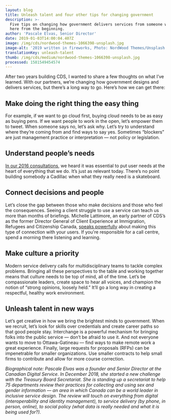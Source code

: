 ```yaml
---
layout: blog
title: Unleash talent and four other tips for changing government
description: >-
  Five tips on changing how government delivers services from someone who’s been
  here from the beginning.
author: 'Pascale Elvas, Senior Director'
date: 2019-01-03T14:00:04.407Z
image: /img/cds/nordwood-themes-1066398-unsplash.jpg
image-alt: '2019 written in fireworks, Photo: NordWood Themes/Unsplash'
translationKey: unleash-talent
thumb: /img/cds/medium/nordwood-themes-1066398-unsplash.jpg
processed: 1581549454574
---
```

After two years building CDS, I wanted to share a few thoughts on what I’ve learned. With our partners, we’re changing how government designs and delivers services, but there’s a long way to go. Here’s how we can get there:

## Make doing the right thing the easy thing

For example, if we want to go cloud first, buying cloud needs to be as easy as buying pens. If we want people to work in the open, let’s empower them to tweet. When someone says no, let’s ask why. Let’s try to understand where they’re coming from and find ways to say yes. Sometimes “blockers” are just management practice or interpretation — not policy or legislation. 

## Understand people’s needs

[In our 2016 consultations](https://digital.canada.ca/beginning-the-conversation/), we heard it was essential to put user needs at the heart of everything that we do. It’s just as relevant today. There’s no point building somebody a Cadillac when what they really need is a skateboard. 

## Connect decisions and people

Let’s close the gap between those who make decisions and those who feel the consequences. Seeing a client struggle to use a service can teach us more than months of briefings. Michelle Lattimore, an early partner of CDS’s as the former Director General of Client Experience at Immigration, Refugees and Citizenship Canada, [speaks powerfully](https://www.thestar.com/news/immigration/2017/09/10/customer-service-a-new-concept-for-canadas-immigration-department.html) about making this type of connection with your users. If you're responsible for a call centre, spend a morning there listening and learning. 

## Make culture a priority

Modern service delivery calls for multidisciplinary teams to tackle complex problems. Bringing all these perspectives to the table and working together means that culture needs to be top of mind, all of the time. Let’s be compassionate leaders, create space to hear all voices, and champion the notion of “strong opinions, loosely held.” It’ll go a long way in creating a respectful, healthy work environment.

## Unleash talent in new ways

Let’s get creative in how we bring the brightest minds to government. When we recruit, let’s look for skills over credentials and create career paths so that good people stay. Interchange is a powerful mechanism for bringing folks into the public service — don’t be afraid to use it. And not everyone wants to move to Ottawa-Gatineau — find ways to make remote work a great experience. Finally, large requests for proposals (RFPs) can be impenetrable for smaller organizations. Use smaller contracts to help small firms to contribute and allow for more course correction.

_Biographical note: Pascale Elvas was a founder and Senior Director at the Canadian Digital Service. In December 2018, she started a new challenge with the Treasury Board Secretariat. She is standing up a secretariat to help 75 departments review their practices for collecting and using sex and gender information — an area in which Canada can be a world leader in inclusive service design. The review will touch on everything from digital (interoperability and identity management), to service delivery (by phone, in person, online), to social policy (what data is really needed and what it is being used for?)._


